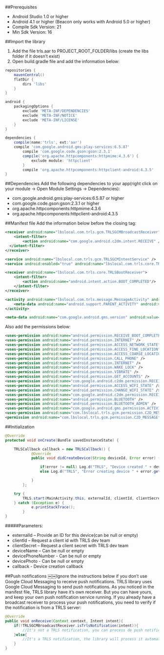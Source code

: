 ##Prerequisites
- Android Studio 1.0 or higher
- Android 4.1 or higher (Beacon only works with Android 5.0 or higher)
- Compile Sdk Version: 21
- Min Sdk Version: 16

##Import the library
1. Add the file trls.aar to PROJECT_ROOT_FOLDER/libs (create the libs folder if it doesn’t exist)
2. Open build.gradle file and add the information below:
```gradle
repositories {
	mavenCentral()
	flatDir {
		dirs 'libs'
	} 
}

android {
    packagingOptions {
        exclude 'META-INF/DEPENDENCIES'
        exclude 'META-INF/NOTICE'
        exclude 'META-INF/LICENSE'
    }
}

dependencies {
	compile(name:'trls', ext:'aar')
	compile 'com.google.android.gms:play-services:6.5.87'
    	compile 'com.google.code.gson:gson:2.3.1'
    	compile('org.apache.httpcomponents:httpmime:4.3.6') {
        	exclude module: 'httpclient'
    	}
    	compile 'org.apache.httpcomponents:httpclient-android:4.3.5'
}
```

##Dependencies
Add the following dependencies to your app(right click on your module -> Open Module Settings -> Dependencies):
- com.google.android.gms:play-services:6.5.87 or higher
- com.google.code.gson:gson:2.3.1 or higher
- org.apache.httpcomponents:httpmime:4.3.6
- org.apache.httpcomponents:httpclient-android:4.3.5

##Manifest file
Add the information below before the closing </application> tag:
```xml
<receiver android:name="lbslocal.com.trls.gcm.TRLSGCMBroadcastReceiver" android:permission="com.google.android.c2dm.permission.SEND" >
	<intent-filter>
		<action android:name="com.google.android.c2dm.intent.RECEIVE" /> <category android:name="lbslocal.com.trls.gcm" />
  </intent-filter>￼￼￼
</receiver>

<service android:name="lbslocal.com.trls.gcm.TRLSGCMIntentService" />
<service android:enabled="true" android:name="lbslocal.com.trls.core.TRLSService"/>

<receiver android:name="lbslocal.com.trls.core.TRLSBootReceiver">
	<intent-filter>
		<action android:name="android.intent.action.BOOT_COMPLETED"/>
	</intent-filter>
</receiver>

<activity android:name="lbslocal.com.trls.message.MessageActivity" android:label="Mensagem" android:parentActivityName="YOUR_MAIN_ACTIVITY">
	<meta-data android:name="android.support.PARENT_ACTIVITY" android:value="YOUR_MAIN_ACTIVITY"/>
</activity>

<meta-data android:name="com.google.android.gms.version" android:value="@integer/google_play_services_version" />
```
Also add the permissions below:
```xml
<uses-permission android:name="android.permission.RECEIVE_BOOT_COMPLETED" />
<uses-permission android:name="android.permission.INTERNET" />
<uses-permission android:name="android.permission.ACCESS_NETWORK_STATE" />
<uses-permission android:name="android.permission.ACCESS_FINE_LOCATION" />
<uses-permission android:name="android.permission.ACCESS_COARSE_LOCATION" />
<uses-permission android:name="android.permission.CALL_PHONE" />
<uses-permission android:name="android.permission.INTERNET" />
<uses-permission android:name="android.permission.WAKE_LOCK" />
<uses-permission android:name="android.permission.VIBRATE" />
<uses-permission android:name="android.permission.GET_ACCOUNTS" />
<uses-permission android:name="com.google.android.c2dm.permission.RECEIVE" />
<uses-permission android:name="android.permission.ACCESS_WIFI_STATE" />
<uses-permission android:name="android.permission.CHANGE_WIFI_STATE" />
<uses-permission android:name="com.google.android.c2dm.permission.RECEIVE" />
<uses-permission android:name="android.permission.BLUETOOTH" />
<uses-permission android:name="android.permission.BLUETOOTH_ADMIN" />
<uses-permission android:name="com.google.android.gms.permission.ACTIVITY_RECOGNITION"/>
<uses-permission android:name="com.lbslocal.trls.gcm.permission.C2D_MESSAGE" />
<permission android:name="com.lbslocal.trls.gcm.permission.C2D_MESSAGE" android:protectionLevel="signature" />
```

##Initialization
```java
@Override
protected void onCreate(Bundle savedInstanceState) {

	TRLSCallback callback = new TRLSCallback() {
            @Override
            public void didCreateDevice(String deviceId, Error error) {

                if(error != null) Log.d("TRLS", "Device created " + deviceId);
                else Log.d("TRLS", "Error creating device " + error.getMessage());

            }
        };

	try {
		TRLS.start(MainActivity.this, externalId, clientId, clientSecret, deviceName, devicePhoneNumber, devicePhoto, callback);
	} catch (Exception e) {
            e.printStackTrace();
        }
}
```

#####Parameters:
- externalId – Provide an ID for this device(can be null or empty) 
- clientId – Request a client id with TRLS dev team
- clientSecret – Request a client secret with TRLS dev team 
- deviceName – Can be null or empty
- devicePhoneNumber - Can be null or empty
- devicePhoto - Can be null or empty
- callback - Device creation callback 

##Push notifications
￼￼Ignore the instructions below if you don’t use Google Cloud Messaging to receive push notifications. TRLS library uses Google Cloud Messaging to send push notifications. As you noticed in the manifest file, TRLS library have it’s own receiver. But you can have yours, and keep your own push notification service running. If you already have a broadcast receiver to process your push notifications, you need to verify if the notification is from a TRLS server:
```java
@Override
public void onReceive(Context context, Intent intent){
	if(!TRLSGCMBroadcastReceiver.isTrlsNotification(intent)){
		//It's not a TRLS notification, you can process de push notification
	}else{
		//It's a TRLS notification, the library will process it automatically;
	} 
}
```
